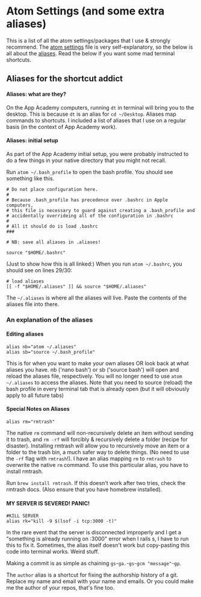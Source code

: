 # Atom Settings (and some extra aliases)

This is a list of all the atom settings/packages that I use & strongly recommend. The [atom settings](https://github.com/hanhee-song/atom_settings/blob/master/atom_settings.md) file is very self-explanatory, so the below is all about the [aliases](https://github.com/hanhee-song/atom_settings/blob/master/aliases.md). Read the below if you want some mad terminal shortcuts.

## Aliases for the shortcut addict

#### Aliases: what are they?

On the App Academy computers, running ```dt``` in terminal will bring you to the desktop. This is because ```dt``` is an alias for ```cd ~/Desktop```. Aliases map commands to shortcuts. I included a list of aliases that I use on a regular basis (in the context of App Academy work).

#### Aliases: initial setup

As part of the App Academy initial setup, you were probably instructed to do a few things in your native directory that you might not recall.

Run ```atom ~/.bash_profile``` to open the bash profile. You should see something like this.

```###
# Do not place configuration here.
#
# Because .bash_profile has precedence over .bashrc in Apple computers,
# this file is necessary to guard against creating a .bash_profile and
# accidentally overrideing all of the configuration in .bashrc
#
# All it should do is load .bashrc
###

# NB: save all aliases in .aliases!

source "$HOME/.bashrc"
```

(Just to show how this is all linked:) When you run ```atom ~/.bashrc```, you should see on lines 29/30:

```
# load aliases
[[ -f "$HOME/.aliases" ]] && source "$HOME/.aliases"
```

The ```~/.aliases``` is where all the aliases will live. Paste the contents of the aliases file into there.

### An explanation of the aliases

#### Editing aliases
```
alias nb="atom ~/.aliases"
alias sb="source ~/.bash_profile"
```
This is for when you want to make your own aliases OR look back at what aliases you have. nb ('nano bash') or sb ('source bash') will open and reload the aliases file, respectively. You will no longer need to use ```atom ~/.aliases``` to access the aliases. Note that you need to source (reload) the bash profile in every terminal tab that is already open (but it will obviously apply to all future tabs)

#### Special Notes on Aliases

```
alias rm="rmtrash"
```
The native ```rm``` command will non-recursively delete an item without sending it to trash, and ```rm -rf``` will forcibly & recursively delete a folder (recipe for disaster). Installing rmtrash will allow you to recursively move an item or a folder to the trash bin, a much safer way to delete things. (No need to use the ```-rf``` flag with ```rmtrash```!). I have an alias mapping ```rm``` to ```rmtrash``` to overwrite the native ```rm``` command. To use this particular alias, you have to install rmtrash.

Run ```brew install rmtrash```. If this doesn't work after two tries, check the rmtrash docs. (Also ensure that you have homebrew installed).

#### MY SERVER IS SEVERED! PANIC!
```
#KILL SERVER
alias rk="kill -9 $(lsof -i tcp:3000 -t)"
```

In the rare event that the server is disconnected improperly and I get a "something is already running on :3000" error when I rails s, I have to run this to fix it. Sometimes, the alias itself doesn't work but copy-pasting this code into terminal works. Weird stuff.

Making a commit is as simple as chaining ```gs```-```ga.```-```gs```-```gcm "message"```-```gp```.

The ```author``` alias is a shortcut for fixing the authorship history of a git. Replace my name and email with your name and emails. Or you could make me the author of your repos, that's fine too.
